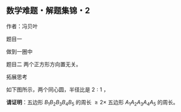 ## 数学难题・解题集锦・2

作者：冯贝叶

题目一


做到一圈中


题目二
两个正方形方向置无关。

拓展思考

如下图所示，两个同心圆，半径比是 $2:1$ ，

**请证明**：五边形 $B_1B_2B_3B_4B_5$ 的周长 $\ge 2\times$ 五边形 $A_1A_2A_3A_4A_5$ 的周长。


